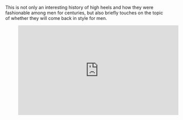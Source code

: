 This is not only an interesting history of high heels and how they were fashionable among men for centuries, but also briefly touches on the topic of whether they will come back in style for men.

<figure><div class="wp-block-embed__wrapper"><iframe loading="lazy" title="The history of HIGH HEELS. Will men ever wear heels again? #shoelover #heels #history #fashion" width="500" height="281" src="https://www.youtube.com/embed/mNY6mZBP7O0?feature=oembed" frameborder="0" allow="accelerometer; autoplay; clipboard-write; encrypted-media; gyroscope; picture-in-picture; web-share" referrerpolicy="strict-origin-when-cross-origin" allowfullscreen=""></iframe></div></figure>